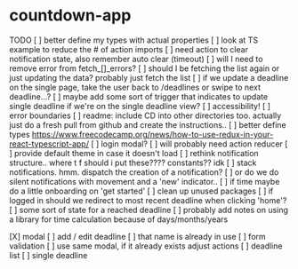 # countdown-app

TODO
[ ] better define my types with actual properties
[ ] look at TS example to reduce the # of action imports
[ ] need action to clear notification state, also remember auto clear (timeout)
[ ] will I need to remove error from fetch_[]_errors?
[ ] should I be fetching the list again or just updating the data? probably just fetch the list
[ ] if we update a deadline on the single page, take the user back to /deadlines or swipe to next deadline...?
[ ] maybe add some sort of trigger that indicates to update single deadline if we're on the single deadline view?
[ ] accessibility!
[ ] error boundaries 
[ ] readme: include CD into other directories too. actually just do a fresh pull from github and create the instructions..
[ ] better define types
    https://www.freecodecamp.org/news/how-to-use-redux-in-your-react-typescript-app/
[ ] login modal?
[ ] will probably need action reducer
[ ] provide default theme in case it doesn't load
[ ] rethink notification structure.. where t f should i put these???? constants?? idk
[ ] stack notifications. hmm. dispatch the creation of a notification?
[ ] or do we do silent notifications with movement and a 'new' indicator..
[ ] if time maybe do a little onboarding on 'get started'
[ ] clean up unused packages
[ ] if logged in should we redirect to most recent deadline when clicking 'home'?
[ ] some sort of state for a  reached deadline
[ ] probably add notes on using a library for time calculation because of days/months/years 




[X] modal
[ ] add / edit deadline
    [ ] that name is already in use
    [ ] form validation
    [ ] use same modal, if it already exists adjust actions
[ ] deadline list
[ ] single deadline